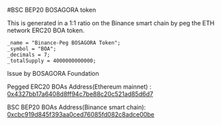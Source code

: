 #BSC BEP20 BOSAGORA token

This is generated in a 1:1 ratio on the Binance smart chain by peg the ETH network ERC20 BOA token.

    _name = "Binance-Peg BOSAGORA Token";
    _symbol = "BOA";
    _decimals = 7;
    _totalSupply = 4000000000000;

Issue by BOSAGORA Foundation

Pegged ERC20 BOAs Address(Ethereum mainnet) : [0x4327bb17a6408d8ff94c7be88c20c521ad85d6d7](https://etherscan.io/token/0x746dda2ea243400d5a63e0700f190ab79f06489e?a=0x4327bb17a6408d8ff94c7be88c20c521ad85d6d7)

BSC BEP20 BOAs Address(Binance smart chain): [0xcbc919d845f393aa0ced76085fd082c8adce00be](https://bscscan.com/token/0xcbc919d845f393aa0ced76085fd082c8adce00be)
